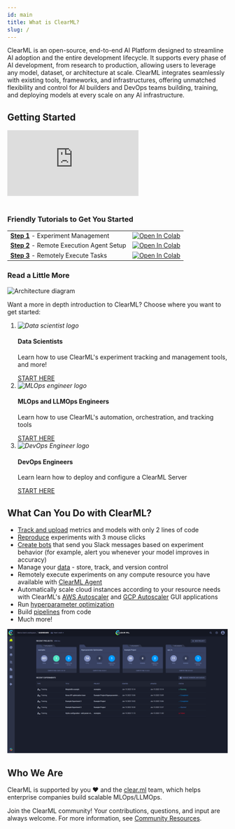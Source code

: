 ```yaml
---
id: main
title: What is ClearML?
slug: /
---
```


ClearML is an open-source, end-to-end AI Platform designed to streamline AI adoption and the entire development lifecycle. 
It supports every phase of AI development, from research to production, allowing users to 
leverage any model, dataset, or architecture at scale. ClearML integrates seamlessly with existing tools, 
frameworks, and infrastructures, offering unmatched flexibility and control for AI builders and DevOps teams building, 
training, and deploying models at every scale on any AI infrastructure.


## Getting Started

<div class="vid">
<iframe style={{position: 'absolute', top: '0', left: '0', bottom: '0', right: '0', width: '100%', height: '100%'}} 
        src="https://www.youtube.com/embed/s3k9ntmQmD4" 
        title="YouTube video player" 
        frameborder="0" 
        allow="accelerometer; autoplay; clipboard-write; encrypted-media; gyroscope; picture-in-picture; fullscreen" 
        allowfullscreen>
</iframe>
</div>

<br/>
    



###  Friendly Tutorials to Get You Started

<div className="tbl-1">

<table>
<tbody>
  <tr>
    <td><a href="https://github.com/allegroai/clearml/blob/master/docs/tutorials/Getting_Started_1_Experiment_Management.ipynb"><b>Step 1</b></a> - Experiment Management</td>
    <td className="align-center"><a className="no-ext-icon" target="_blank" href="https://colab.research.google.com/github/allegroai/clearml/blob/master/docs/tutorials/Getting_Started_1_Experiment_Management.ipynb">
  <img src="https://colab.research.google.com/assets/colab-badge.svg" alt="Open In Colab"/>
</a></td>
  </tr>
  <tr>
    <td><a href="https://github.com/allegroai/clearml/blob/master/docs/tutorials/Getting_Started_2_Setting_Up_Agent.ipynb"><b>Step 2</b></a> - Remote Execution Agent Setup</td>
    <td className="align-center"><a className="no-ext-icon" target="_blank" href="https://colab.research.google.com/github/allegroai/clearml/blob/master/docs/tutorials/Getting_Started_2_Setting_Up_Agent.ipynb">
  <img src="https://colab.research.google.com/assets/colab-badge.svg" alt="Open In Colab"/>
</a></td>
  </tr>
  <tr>
    <td><a href="https://github.com/allegroai/clearml/blob/master/docs/tutorials/Getting_Started_3_Remote_Execution.ipynb"><b>Step 3</b></a> - Remotely Execute Tasks</td>
    <td className="align-center"><a className="no-ext-icon" target="_blank" href="https://colab.research.google.com/github/allegroai/clearml/blob/master/docs/tutorials/Getting_Started_3_Remote_Execution.ipynb">
  <img src="https://colab.research.google.com/assets/colab-badge.svg" alt="Open In Colab"/>
</a></td>
  </tr>
</tbody>
</table>

</div>


### Read a Little More

<div class="max-w-75 align-center">

![Architecture diagram](../img/clearml_architecture.png)

</div>

Want a more in depth introduction to ClearML? Choose where you want to get started: 


<div class="cml-card">
    <ol>
        <li>
            <i>
                <img src="/docs/latest/icons/ico-data-scientist.svg" alt="Data scientist logo" />
            </i>
            <h4>Data Scientists</h4>
            <p>Learn how to use ClearML's experiment tracking and management tools, and more!</p>
            <span class="btn-link">
                <a href="getting_started/ds/ds_first_steps">START HERE</a>
            </span>
        </li>
        <li>
            <i>
                <img src="/docs/latest/icons/ico-mlops-engineer.svg" alt="MLOps engineer logo" />
            </i>
            <h4>MLOps and LLMOps Engineers</h4>
            <p>Learn how to use ClearML's automation, orchestration, and tracking tools</p>
            <span class="btn-link">
                <a href="getting_started/mlops/mlops_first_steps">START HERE</a>
            </span>
        </li>
        <li>
            <i>
                <img src="/docs/latest/icons/ico-devops-engineer.svg" alt="DevOps Engineer logo" />
            </i>
            <h4>DevOps Engineers</h4>
            <p>Learn learn how to deploy and configure a ClearML Server</p>
            <span class="btn-link">
                <a href="./deploying_clearml/clearml_server#deployment">START HERE</a>
            </span>
        </li>
    </ol>
</div>


## What Can You Do with ClearML?

- [Track and upload](../fundamentals/task.md) metrics and models with only 2 lines of code
- [Reproduce](../webapp/webapp_exp_reproducing.md) experiments with 3 mouse clicks
- [Create bots](../guides/services/slack_alerts.md) that send you Slack messages based on experiment behavior (for example,
alert you whenever your model improves in accuracy)
- Manage your [data](../clearml_data/clearml_data.md) - store, track, and version control 
- Remotely execute experiments on any compute resource you have available with [ClearML Agent](../clearml_agent.md)  
- Automatically scale cloud instances according to your resource needs with ClearML's 
[AWS Autoscaler](../webapp/applications/apps_aws_autoscaler.md) and [GCP Autoscaler](../webapp/applications/apps_gcp_autoscaler.md)
GUI applications
- Run [hyperparameter optimization](../fundamentals/hpo.md) 
- Build [pipelines](../pipelines/pipelines.md) from code 
- Much more!

![Webapp gif](../img/gif/webapp_screenshots.gif)

## Who We Are
ClearML is supported by you :heart: and the [clear.ml](https://clear.ml) team, which helps enterprise companies build scalable MLOps/LLMOps.

Join the ClearML community! Your contributions, questions, and input are always welcome. For more information, see [Community Resources](../community.md).  
